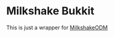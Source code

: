 # Milkshake Bukkit

This is just a wrapper for [MilkshakeODM](https://github.com/dotphin/milkshake-orm/)
